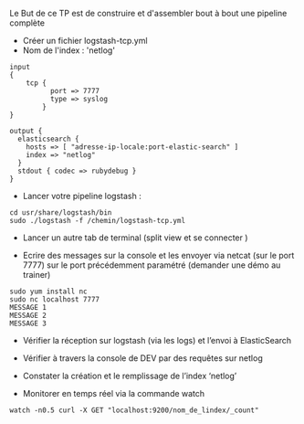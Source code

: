 Le But de ce TP est de construire et d'assembler bout à bout une pipeline complète 

- Créer un fichier logstash-tcp.yml
- Nom de l'index : 'netlog'

```
input
{
    tcp {
          port => 7777
          type => syslog
        }
}

output {
  elasticsearch {
    hosts => [ "adresse-ip-locale:port-elastic-search" ]
    index => "netlog"
  }
  stdout { codec => rubydebug }
}
```

- Lancer votre pipeline logstash : 
```
cd usr/share/logstash/bin
sudo ./logstash -f /chemin/logstash-tcp.yml
```
- Lancer un autre tab de terminal (split view et se connecter ) 

- Ecrire des messages sur la console et les envoyer via netcat (sur le port 7777) sur le port précédemment paramétré (demander une démo au trainer)
```
sudo yum install nc
sudo nc localhost 7777
MESSAGE 1
MESSAGE 2
MESSAGE 3
```

- Vérifier la réception sur logstash (via les logs) et l’envoi à ElasticSearch 
- Vérifier à travers la console de DEV par des requêtes sur netlog

- Constater la création et le remplissage de l’index ‘netlog’
- Monitorer en temps réel via la commande watch
``` 
watch -n0.5 curl -X GET "localhost:9200/nom_de_lindex/_count"
```

